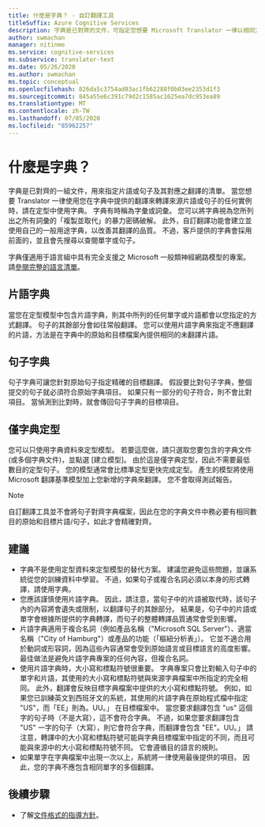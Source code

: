 ```yaml
---
title: 什麼是字典？ - 自訂翻譯工具
titleSuffix: Azure Cognitive Services
description: 字典是已對齊的文件，可指定您想要 Microsoft Translator 一律以相同方式翻譯的片語或句子清單。 字典有時也稱為字彙或詞彙。
author: swmachan
manager: nitinme
ms.service: cognitive-services
ms.subservice: translator-text
ms.date: 05/26/2020
ms.author: swmachan
ms.topic: conceptual
ms.openlocfilehash: 826da5c3754ad03ac1fb62288f0b03ee2353d1f3
ms.sourcegitcommit: 845a55e6c391c79d2c1585ac1625ea7dc953ea89
ms.translationtype: MT
ms.contentlocale: zh-TW
ms.lasthandoff: 07/05/2020
ms.locfileid: "85962257"
---
```

# <a name="what-is-a-dictionary"></a>什麼是字典？

字典是已對齊的一組文件，用來指定片語或句子及其對應之翻譯的清單。 當您想要 Translator 一律使用您在字典中提供的翻譯來轉譯來源片語或句子的任何實例時，請在定型中使用字典。 字典有時稱為字彙或詞彙。 您可以將字典視為您所列出之所有詞彙的「複製並取代」的暴力密碼破解。 此外，自訂翻譯功能會建立並使用自己的一般用途字典，以改善其翻譯的品質。 不過，客戶提供的字典會採用前面的，並且會先搜尋以查閱單字或句子。

字典僅適用于語言組中具有完全支援之 Microsoft 一般類神經網路模型的專案。 請[參閱完整的語言清單](https://docs.microsoft.com/azure/cognitive-services/translator/language-support#customization)。

## <a name="phrase-dictionary"></a>片語字典
當您在定型模型中包含片語字典，則其中所列的任何單字或片語都會以您指定的方式翻譯。 句子的其餘部分會如往常般翻譯。 您可以使用片語字典來指定不應翻譯的片語，方法是在字典中的原始和目標檔案內提供相同的未翻譯片語。

## <a name="sentence-dictionary"></a>句子字典
句子字典可讓您針對原始句子指定精確的目標翻譯。 假設要比對句子字典，整個提交的句子就必須符合原始字典項目。  如果只有一部分的句子符合，則不會比對項目。  當偵測到比對時，就會傳回句子字典的目標項目。

## <a name="dictionary-only-trainings"></a>僅字典定型
您可以只使用字典資料來定型模型。 若要這麼做，請只選取您要包含的字典文件 (或多個字典文件)，並點選 [建立模型]。 由於這是僅字典定型，因此不需要最低數目的定型句子。 您的模型通常會比標準定型更快完成定型。  產生的模型將使用 Microsoft 翻譯基準模型加上您新增的字典來翻譯。  您不會取得測試報告。

>[!Note]
>自訂翻譯工具並不會將句子對齊字典檔案，因此在您的字典文件中務必要有相同數目的原始和目標片語/句子，如此才會精確對齊。

## <a name="recommendations"></a>建議

- 字典不是使用定型資料來定型模型的替代方案。 建議您避免這些問題，並讓系統從您的訓練資料中學習。 不過，如果句子或複合名詞必須以本身的形式轉譯，請使用字典。
- 您應該謹慎使用片語字典。 因此，請注意，當句子中的片語被取代時，該句子內的內容將會遺失或限制，以翻譯句子的其餘部分。 結果是，句子中的片語或單字會根據所提供的字典轉譯，而句子的整體轉譯品質通常會受到影響。
- 片語字典適用于複合名詞（例如產品名稱（"Microsoft SQL Server"）、適當名稱（"City of Hamburg"）或產品的功能（「樞紐分析表」）。 它並不適合用於動詞或形容詞，因為這些內容通常會受到原始語言或目標語言的高度影響。 最佳做法是避免片語字典專案的任何內容，但複合名詞。
- 使用片語字典時，大小寫和標點符號很重要。 字典專案只會比對輸入句子中的單字和片語，其使用的大小寫和標點符號與來源字典檔案中所指定的完全相同。 此外，翻譯會反映目標字典檔案中提供的大小寫和標點符號。 例如，如果您已訓練英文到西班牙文的系統，其使用的片語字典在原始程式檔中指定 "US"，而「EE」則為。UU。」 在目標檔案中。 當您要求翻譯包含 "us" 這個字的句子時（不是大寫），這不會符合字典。 不過，如果您要求翻譯包含 "US" 一字的句子（大寫），則它會符合字典，而翻譯會包含 "EE"。UU。」 請注意，轉譯中的大小寫和標點符號可能與字典目標檔案中指定的不同，而且可能與來源中的大小寫和標點符號不同。 它會遵循目的語言的規則。
- 如果單字在字典檔案中出現一次以上，系統將一律使用最後提供的項目。 因此，您的字典不應包含相同單字的多個翻譯。

## <a name="next-steps"></a>後續步驟

- 了解[文件格式的指導方針](document-formats-naming-convention.md)。

